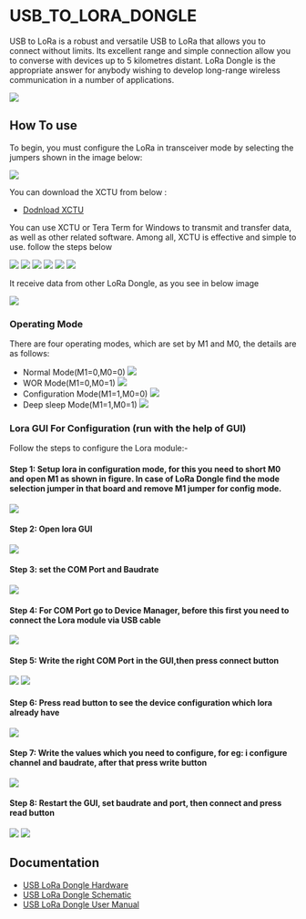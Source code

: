 # USB_TO_LORA_DONGLE

USB to LoRa is a robust and versatile USB to LoRa that allows you to connect without limits. Its excellent range and simple connection allow you to converse with devices up to 5 kilometres distant. LoRa Dongle is the appropriate answer for anybody wishing to develop long-range wireless communication in a number of applications.

<img src = "https://github.com/sbcshop/Usb_To_LoRa_Dongle_Software/blob/main/Images/lora_usb.png"/>

## How To use
To begin, you must configure the LoRa in transceiver mode by selecting the jumpers shown in the image below:

<img src = "https://github.com/sbcshop/Usb_To_LoRa_Dongle_Software/blob/main/Images/img.jpg"/>

 You can download the XCTU from below :
 
 * [Dodnload XCTU](https://hub.digi.com/support/products/xctu/)
 
You can use XCTU or Tera Term for Windows to transmit and transfer data, as well as other related software. Among all, XCTU is effective and simple to use. follow the steps below

<img src = "https://github.com/sbcshop/Usb_To_LoRa_Dongle_Software/blob/main/Images/img4.png"/>
<img src = "https://github.com/sbcshop/Usb_To_LoRa_Dongle_Software/blob/main/Images/img5.png"/>
<img src = "https://github.com/sbcshop/Usb_To_LoRa_Dongle_Software/blob/main/Images/img6.png"/>
<img src = "https://github.com/sbcshop/Usb_To_LoRa_Dongle_Software/blob/main/Images/img7.png"/>
<img src = "https://github.com/sbcshop/Usb_To_LoRa_Dongle_Software/blob/main/Images/img10.png"/>
<img src = "https://github.com/sbcshop/Usb_To_LoRa_Dongle_Software/blob/main/Images/img11.png"/>

It receive data from other LoRa Dongle, as you see in below image

<img src = "https://github.com/sbcshop/Usb_To_LoRa_Dongle_Software/blob/main/Images/img12.png"/>

### Operating Mode
There are four operating modes, which are set by M1 and M0, the details are as follows:
 * Normal Mode(M1=0,M0=0) 
   <img src = "https://github.com/sbcshop/Usb_To_LoRa_Dongle_Software/blob/main/Images/img.jpg"/>
 * WOR Mode(M1=0,M0=1)
   <img src = "https://github.com/sbcshop/Usb_To_LoRa_Dongle_Software/blob/main/Images/img1.jpg"/>
 * Configuration Mode(M1=1,M0=0)
   <img src = "https://github.com/sbcshop/Usb_To_LoRa_Dongle_Software/blob/main/Images/img2.jpg"/>
 * Deep sleep Mode(M1=1,M0=1)
   <img src = "https://github.com/sbcshop/Usb_To_LoRa_Dongle_Software/blob/main/Images/img3.jpg"/>

### Lora GUI For Configuration (run with the help of GUI)

 Follow the steps to configure the Lora module:-

 #### Step 1: Setup lora in configuration mode, for this you need to short M0 and open M1 as shown in figure. In case of LoRa Dongle find the mode selection jumper in that board and remove M1 jumper for config mode.
 
  <img src= "https://github.com/sbcshop/Usb_To_LoRa_Dongle_Software/blob/main/Images/img2.jpg" />
 
#### Step 2: Open lora GUI 
 <img src= "https://github.com/sbcshop/Lora-HAT-for-Raspberry-Pi/blob/main/images/img_1.png" />

#### Step 3: set the COM Port and Baudrate
  <img src= "https://github.com/sbcshop/Lora-HAT-for-Raspberry-Pi/blob/main/images/img_2.png" />
 
#### Step 4: For COM Port go to Device Manager, before this first you need to connect the Lora module via USB cable 
  <img src= "https://github.com/sbcshop/Lora-HAT-for-Raspberry-Pi/blob/main/images/img_7.png" />
 
#### Step 5: Write the right COM Port in the GUI,then press connect button
  <img src= "https://github.com/sbcshop/Lora-HAT-for-Raspberry-Pi/blob/main/images/img_8.png" />
  <img src= "https://github.com/sbcshop/Lora-HAT-for-Raspberry-Pi/blob/main/images/img_9.png" />

#### Step 6: Press read button to see the device configuration which lora already have
  <img src= "https://github.com/sbcshop/Lora-HAT-for-Raspberry-Pi/blob/main/images/img__10.png" />
 
#### Step 7: Write the values which you need to configure, for eg: i configure channel and baudrate, after that press write button
  <img src= "https://github.com/sbcshop/Lora-HAT-for-Raspberry-Pi/blob/main/images/img_13.png" />
 
#### Step 8: Restart the GUI, set baudrate and port, then connect and press read button 
  <img src= "https://github.com/sbcshop/Lora-HAT-for-Raspberry-Pi/blob/main/images/img_14.png" />
  <img src= "https://github.com/sbcshop/Lora-HAT-for-Raspberry-Pi/blob/main/images/img_15.png" />
  
## Documentation
* [USB LoRa Dongle Hardware](https://github.com/sbcshop/Usb_To_LoRa_Dongle_Hardware)
* [USB LoRa Dongle Schematic](https://github.com/sbcshop/Usb_To_LoRa_Dongle_Hardware/blob/main/Documents/sch%20USB%20LoRa%20Dongle.pdf)
* [USB LoRa Dongle User Manual](https://github.com/sbcshop/Usb_To_LoRa_Dongle_Hardware/tree/main/Documents)

 
